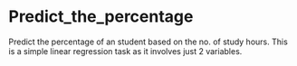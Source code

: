 # Predict_the_percentage
 Predict the percentage of an student based on the no. of study hours. 
 This is a simple linear regression task as it involves just 2 variables.
